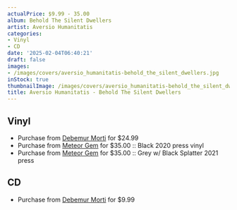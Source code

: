 ```yaml
---
actualPrice: $9.99 - 35.00
album: Behold The Silent Dwellers
artist: Aversio Humanitatis
categories:
- Vinyl
- CD
date: '2025-02-04T06:40:21'
draft: false
images:
- /images/covers/aversio_humanitatis-behold_the_silent_dwellers.jpg
inStock: true
thumbnailImage: /images/covers/aversio_humanitatis-behold_the_silent_dwellers-thumb.jpg
title: Aversio Humanitatis - Behold The Silent Dwellers
---
```


## Vinyl
* Purchase from [Debemur Morti](https://debemurmorti.aisamerch.com/item/98080) for $24.99
* Purchase from [Meteor Gem](https://meteor-gem.com/products/aversio-humanitatis-behold-the-silent-dwellers) for $35.00 :: Black 2020 press vinyl
* Purchase from [Meteor Gem](https://meteor-gem.com/products/aversio-humanitatis-behold-the-silent-dwellers) for $35.00 :: Grey w/ Black Splatter 2021 press
## CD
* Purchase from [Debemur Morti](https://debemurmorti.aisamerch.com/item/88807) for $9.99
